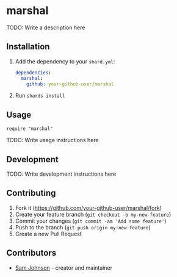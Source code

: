 # marshal

TODO: Write a description here

## Installation

1. Add the dependency to your `shard.yml`:

   ```yaml
   dependencies:
     marshal:
       github: your-github-user/marshal
   ```

2. Run `shards install`

## Usage

```crystal
require "marshal"
```

TODO: Write usage instructions here

## Development

TODO: Write development instructions here

## Contributing

1. Fork it (<https://github.com/your-github-user/marshal/fork>)
2. Create your feature branch (`git checkout -b my-new-feature`)
3. Commit your changes (`git commit -am 'Add some feature'`)
4. Push to the branch (`git push origin my-new-feature`)
5. Create a new Pull Request

## Contributors

- [Sam Johnson](https://github.com/your-github-user) - creator and maintainer
